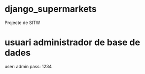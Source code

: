 # django_supermarkets
Projecte de SITW

# usuari administrador de base de dades
user: admin
pass: 1234